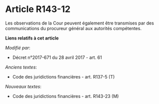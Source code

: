 # Article R143-12

Les  observations de la Cour peuvent également être transmises par des communications du procureur général aux autorités
compétentes.

**Liens relatifs à cet article**

_Modifié par_:

  - Décret n°2017-671 du 28 avril 2017 - art. 61

_Anciens textes_:

  - Code des juridictions financières - art. R137-5 (T)

_Nouveaux textes_:

  - Code des juridictions financières - art. R143-23 (M)
